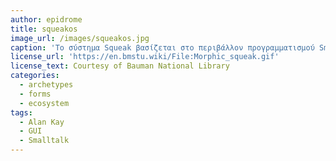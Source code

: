 ```yaml
---
author: epidrome
title: squeakos 
image_url: /images/squeakos.jpg
caption: 'Το σύστημα Squeak βασίζεται στο περιβάλλον προγραμματισμού Smalltalk η οποία επιτρέπει τις απευθείας αλλαγές σε όλα τα αντικείμενα του συστήματος και ταυτόχρονα δεν κάνει καμία διάκριση ανάμεσα σε αρχεία, εφαρμογές, λειτουργικό σύστημα, έτσι ώστε ο χρήστης να έχει τον πλήρη έλεγχο με έμφαση στα έργα του.'
license_url: 'https://en.bmstu.wiki/File:Morphic_squeak.gif' 
license_text: Courtesy of Bauman National Library 
categories:
  - archetypes
  - forms
  - ecosystem 
tags:
  - Alan Kay 
  - GUI 
  - Smalltalk
---
```


